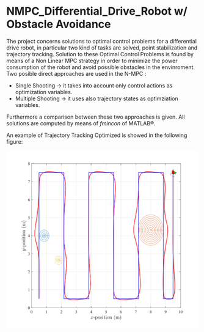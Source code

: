 # NMPC_Differential_Drive_Robot w/ Obstacle Avoidance
The project concerns solutions to optimal control problems for a differential drive robot, in particular two kind of tasks are solved, point stabilization and trajectory tracking.
Solution to these Optimal Control Problems is found by means of a Non Linear MPC strategy in order to minimize the power consumption of the robot and avoid possible obstacles in the envinroment.
Two posible direct approaches are used in the N-MPC :
* Single Shooting -> it takes into account only control actions as optimization variables.
* Multiple Shooting -> it uses also trajectory states as optimziation variables.

Furthermore a comparison between these two approaches is given. All solutions are computed by means of *fmincon* of MATLAB®.

An example of Trajectory Tracking Optimized is showed in the following figure:

![alt text](https://github.com/DT-Repo/NMPC_Differential_Drive_Robot/blob/master/Images/traj_trek.svg?raw=true)
 

